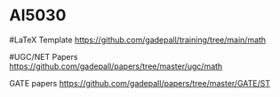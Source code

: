 # AI5030

#LaTeX Template
https://github.com/gadepall/training/tree/main/math

#UGC/NET Papers
https://github.com/gadepall/papers/tree/master/ugc/math

GATE papers
https://github.com/gadepall/papers/tree/master/GATE/ST


